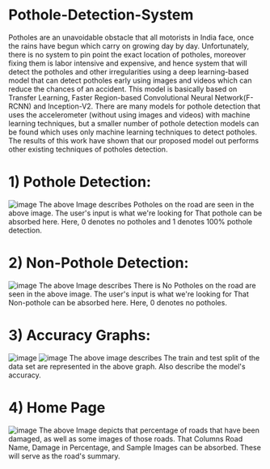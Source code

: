 # Pothole-Detection-System
Potholes are an unavoidable obstacle that all motorists in India face, once the
rains have begun which carry on growing day by day. Unfortunately, there is no
system to pin point the exact location of potholes, moreover fixing them is labor
intensive and expensive, and hence system that will detect the potholes and other
irregularities using a deep learning-based model that can detect potholes early
using images and videos which can reduce the chances of an accident. This model
is basically based on Transfer Learning, Faster Region-based Convolutional
Neural Network(F-RCNN) and Inception-V2. There are many models for pothole
detection that uses the accelerometer (without using images and videos) with
machine learning techniques, but a smaller number of pothole detection models
can be found which uses only machine learning techniques to detect potholes. The
results of this work have shown that our proposed model out performs other
existing techniques of potholes detection.

# 1)	Pothole Detection:
![image](https://user-images.githubusercontent.com/68680902/186705733-487d8923-567b-453f-ba81-48fe099da641.png)
The above Image describes Potholes on the road are seen in the above image. The user's input is what we're looking for That pothole can be absorbed here. Here, 0 denotes no potholes and 1 denotes 100% pothole detection.

# 2) Non-Pothole Detection:
![image](https://user-images.githubusercontent.com/68680902/186706093-d9fc6954-d4f8-44e2-95e5-27a157222576.png)
The above Image describes There is No Potholes on the road are seen in the above image. The user's input is what we're looking for That Non-pothole can be absorbed here. Here, 0 denotes no potholes.

# 3) Accuracy Graphs:
![image](https://user-images.githubusercontent.com/68680902/186706421-87183611-1f2e-4d3f-a62c-5663d3d68bcd.png)
![image](https://user-images.githubusercontent.com/68680902/186706391-b77dc169-1879-4a48-9d0a-222acc27f44e.png)
The above image describes The train and test split of the data set are represented in the above graph. Also describe the  model's accuracy.

# 4) Home Page
![image](https://user-images.githubusercontent.com/68680902/186706822-e71db3d9-7e5e-4896-8fa6-1a5f9a6d3ded.png)
The above Image depicts that percentage of roads that have been damaged, as well as some images of those roads. That Columns Road Name, Damage in Percentage, and Sample Images can be absorbed. These will serve as the road's summary.




